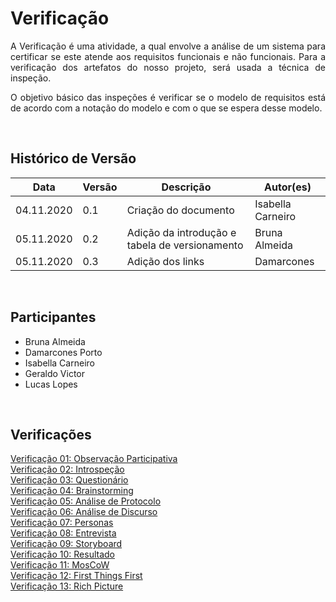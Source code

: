#  Verificação

<p align="justify">A Verificação é uma atividade, a qual envolve a análise de um sistema para certificar se este atende aos requisitos funcionais e não funcionais. Para a verificação dos artefatos do nosso projeto, será usada a técnica de inspeção.</p>
<p align="justify">O objetivo básico das inspeções é verificar se o modelo de requisitos está de acordo com a notação do modelo e com o que se espera desse modelo.</p>
<br>

## Histórico de Versão
<table class="table table-striped border">
    <thead>
        <th>Data</th> 
        <th>Versão </th> 
        <th>Descrição</th> 
        <th>Autor(es)</th>
    </thead>
    <tbody>
        <tr>
            <td> 04.11.2020 </td>
            <td>  0.1   </td>
            <td> Criação do documento</td>
            <td> Isabella Carneiro </td>
        </tr>
		<tr>
            <td> 05.11.2020 </td>
            <td>  0.2   </td>
            <td> Adição da introdução e tabela de versionamento</td>
            <td> Bruna Almeida </td>
        </tr>
    	<tr>
            <td> 05.11.2020 </td>
            <td>  0.3   </td>
            <td> Adição dos links</td>
            <td> Damarcones </td>
        </tr>
    </tbody>
</table>
<br>

## Participantes
- Bruna Almeida
- Damarcones Porto
- Isabella Carneiro
- Geraldo Victor
- Lucas Lopes

<br>

## Verificações

[Verificação 01: Observação Participativa](verificacoes/observacao_participativa.md)<br>
[Verificação 02: Introspeção](verificacoes/.md)<br>
[Verificação 03: Questionário](verificacoes/questionario.md)<br>
[Verificação 04: Brainstorming](verificacoes/verificacao_brainstorming.md)<br>
[Verificação 05: Análise de Protocolo](verificacoes/verificacao_analise_protocolo.md)<br>
[Verificação 06: Análise de Discurso](verificacoes/verificacao_analise_discurso.md)<br>
[Verificação 07: Personas](verificacoes/verificacao_personas.md)<br>
[Verificação 08: Entrevista](verificacoes/.md)<br>
[Verificação 09: Storyboard](verificacoes/verificacao_storyboard.md)<br>
[Verificação 10: Resultado](verificacoes/.md)<br>
[Verificação 11: MosCoW](verificacoes/.md)<br>
[Verificação 12: First Things First](verificacoes/.md)<br>
[Verificação 13: Rich Picture](verificacoes/verificacao_richpicture.md)<br>

